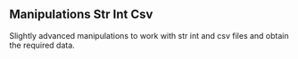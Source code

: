 ## Manipulations Str Int Csv

Slightly advanced manipulations to work with str int and csv files and obtain the required data.